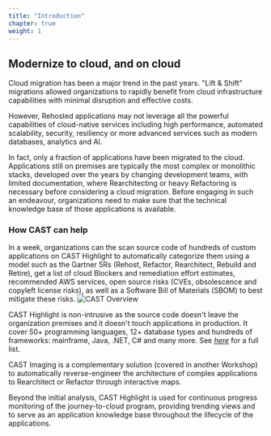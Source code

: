```yaml
---
title: "Introduction"
chapter: true
weight: 1
---
```


## Modernize to cloud, and on cloud 

Cloud migration has been a major trend in the past years. "Lift & Shift" migrations allowed organizations to rapidly benefit from cloud infrastructure capabilities with minimal disruption and effective costs.

However, Rehosted applications may not leverage all the powerful capabilities of cloud-native services including high performance, automated scalability, security, resiliency or more advanced services such as modern databases, analytics and AI.

In fact, only a fraction of applications have been migrated to the cloud. Applications still on premises are typically the most complex or monolithic stacks, developed over the years by changing development teams, with limited documentation, where Rearchitecting or heavy Refactoring is necessary before considering a cloud migration. Before engaging in such an endeavour, organizations need to make sure that the technical knowledge base of those applications is available.

### How CAST can help

In a week, organizations can the scan source code of hundreds of custom applications on CAST Highlight to automatically categorize them using a model such as the Gartner 5Rs (Rehost, Refactor, Rearchitect, Rebuild and Retire), get a list of cloud Blockers and remediation effort estimates, recommended AWS services, open source risks (CVEs, obsolescence and copyleft license risks), as well as a Software Bill of Materials (SBOM) to best mitigate these risks.
![CAST Overview](/images/Introduction.png)

CAST Highlight is non-intrusive as the source code doesn't leave the organization premises and it doesn't touch applications in production. It cover 50+ programming languages, 12+ database types and hundreds of frameworks: mainframe, Java, .NET, C# and many more. See *[here](https://doc.casthighlight.com/#technologycoverage)* for a full list.

CAST Imaging is a complementary solution (covered in another Workshop) to automatically reverse-engineer the architecture of complex applications to Rearchitect or Refactor through interactive maps.

Beyond the initial analysis, CAST Highlight is used for continuous progress monitoring of the journey-to-cloud program, providing trending views and to serve as an application knowledge base throughout the lifecycle of the applications.
